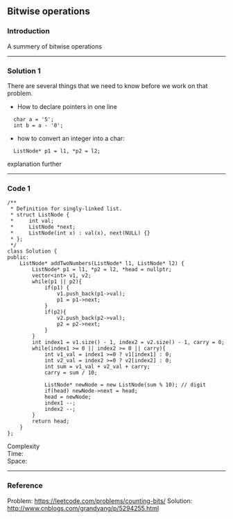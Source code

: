 ## Bitwise operations

### Introduction

A summery of bitwise operations

------
### Solution 1

There are several things that we need to know before we work on that problem.
* How to declare pointers in one line
```
  char a = '5';  
  int b = a - '0';
```
* how to convert an integer into a char:
```
  ListNode* p1 = l1, *p2 = l2;
```
  explanation further
  
------
### Code 1

```
/**
 * Definition for singly-linked list.
 * struct ListNode {
 *     int val;
 *     ListNode *next;
 *     ListNode(int x) : val(x), next(NULL) {}
 * };
 */
class Solution {
public:
    ListNode* addTwoNumbers(ListNode* l1, ListNode* l2) {
        ListNode* p1 = l1, *p2 = l2, *head = nullptr;
        vector<int> v1, v2;
        while(p1 || p2){
            if(p1) {
                v1.push_back(p1->val);
                p1 = p1->next;
            }
            if(p2){
                v2.push_back(p2->val);
                p2 = p2->next;
            }
        }
        int index1 = v1.size() - 1, index2 = v2.size() - 1, carry = 0;
        while(index1 >= 0 || index2 >= 0 || carry){
            int v1_val = index1 >=0 ? v1[index1] : 0;
            int v2_val = index2 >=0 ? v2[index2] : 0;
            int sum = v1_val + v2_val + carry;
            carry = sum / 10;
            
            ListNode* newNode = new ListNode(sum % 10); // digit
            if(head) newNode->next = head;
            head = newNode;
            index1 --;
            index2 --;
        }
        return head;
    }
};

```
Complexity  
Time:  
Space:

------
### Reference
Problem: https://leetcode.com/problems/counting-bits/ 
Solution: http://www.cnblogs.com/grandyang/p/5294255.html
